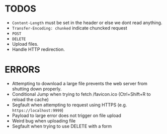 # TODOS

- `Content-Length` must be set in the header or else we dont read anything.
- `Transfer-Encoding: chunked` indicate chuncked request
- `POST`
- `DELETE`
- Upload files.
- Handle HTTP redirection.

# ERRORS

- Attempting to download a large file prevents the web server from shutting down properly.
- Conditional Jump when trying to fetch /favicon.ico (Ctrl+Shift+R to reload the cache)
- Segfault when attempting to request using HTTPS (e.g. `https://localhost:9999`)
- Payload to large error does not trigger on file upload
- Weird bug when uploading file
- Segfault when trying to use DELETE with a form
